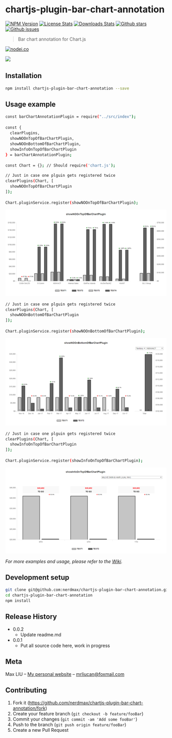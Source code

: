 # chartjs-plugin-bar-chart-annotation

[![NPM Version][npm-image]][npm-url]
[![License Stats][npm-license]][npm-url]
[![Downloads Stats][npm-downloads]][npm-url]
[![Github stars][github-stars]][github-url]
[![Github issues][github-issues]][github-issues-url]
<!-- [![Build Status][travis-image]][travis-url] -->

> Bar chart annotation for Chart.js

[![nodei.co][npm-io]][npm-url]

![](header.png)

## Installation

```sh
npm install chartjs-plugin-bar-chart-annotation --save
```

## Usage example

```sh
const barChartAnnotationPlugin = require("../src/index");

const {
  clearPlugins,
  showNOOnTopOfBarChartPlugin,
  showNOOnBottomOfBarChartPlugin,
  showInfoOnTopOfBarChartPlugin
} = barChartAnnotationPlugin;

const Chart = {}; // Should require('chart.js');
```

```sh
// Just in case one plguin gets registered twice
clearPlugins(Chart, [
  showNOOnTopOfBarChartPlugin
]);

Chart.pluginService.register(showNOOnTopOfBarChartPlugin);
```
![](./samples/showNOOnTopOfBarChartPlugin.png)

```sh
// Just in case one plguin gets registered twice
clearPlugins(Chart, [
  showNOOnBottomOfBarChartPlugin
]);

Chart.pluginService.register(showNOOnBottomOfBarChartPlugin);
```
![](./samples/showNOOnBottomOfBarChartPlugin.png)

```sh
// Just in case one plguin gets registered twice
clearPlugins(Chart, [
  showInfoOnTopOfBarChartPlugin
]);

Chart.pluginService.register(showInfoOnTopOfBarChartPlugin);
```
![](./samples/showInfoOnTopOfBarChartPlugin.png)

_For more examples and usage, please refer to the [Wiki][wiki]._

## Development setup

```sh
git clone git@github.com:nerdmax/chartjs-plugin-bar-chart-annotation.git
cd chartjs-plugin-bar-chart-annotation
npm install
```

## Release History

<!-- * 0.2.1
    * CHANGE: Update docs (module code remains unchanged)
* 0.2.0
    * CHANGE: Remove `setDefaultXYZ()`
    * ADD: Add `init()`
* 0.1.1
    * FIX: Crash when calling `baz()` (Thanks @GenerousContributorName!)
* 0.1.0
    * The first proper release
    * CHANGE: Rename `foo()` to `bar()` -->
* 0.0.2
    * Update readme.md
* 0.0.1
    * Put all source code here, work in progress

## Meta

Max LIU – [My personal website](#) – mrliucan@foxmail.com


## Contributing

1. Fork it (<https://github.com/nerdmax/chartjs-plugin-bar-chart-annotation/fork>)
2. Create your feature branch (`git checkout -b feature/fooBar`)
3. Commit your changes (`git commit -am 'Add some fooBar'`)
4. Push to the branch (`git push origin feature/fooBar`)
5. Create a new Pull Request

<!-- Markdown link & img dfn's -->
[npm-image]: https://img.shields.io/npm/v/chartjs-plugin-bar-chart-annotation.svg?style=flat-square
[npm-url]: https://www.npmjs.com/package/chartjs-plugin-bar-chart-annotation
[npm-license]: https://img.shields.io/npm/l/chartjs-plugin-bar-chart-annotation.svg
[npm-downloads]: https://img.shields.io/npm/dm/chartjs-plugin-bar-chart-annotation.svg?style=flat-square
[github-url]: https://github.com/nerdmax/chartjs-plugin-bar-chart-annotation
[github-issues]: https://img.shields.io/github/issues/nerdmax/chartjs-plugin-bar-chart-annotation.svg
[github-issues-url]: https://github.com/nerdmax/chartjs-plugin-bar-chart-annotation/issues
[github-stars]: https://img.shields.io/github/stars/nerdmax/chartjs-plugin-bar-chart-annotation.svg
[travis-image]: https://img.shields.io/travis/dbader/node-chartjs-plugin-bar-chart-annotation/master.svg?style=flat-square
[travis-url]: https://travis-ci.org/dbader/node-chartjs-plugin-bar-chart-annotation
[npm-io]: https://nodei.co/npm/chartjs-plugin-bar-chart-annotation.png?downloads=true&downloadRank=true&stars=true
[wiki]: https://github.com/nerdmax/chartjs-plugin-bar-chart-annotation/wiki
